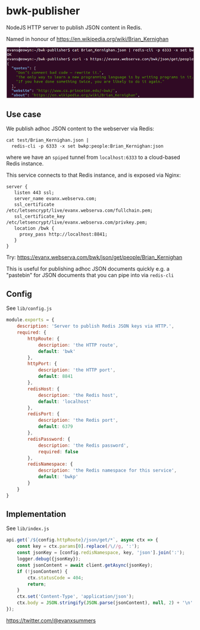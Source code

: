 
# bwk-publisher

NodeJS HTTP server to publish JSON content in Redis.

Named in honour of https://en.wikipedia.org/wiki/Brian_Kernighan

<img src="https://raw.githubusercontent.com/evanx/bwk-publisher/master/docs/readme/Brian_Kernighan_json.png"/>

## Use case

We publish adhoc JSON content to the webserver via Redis:
```
cat test/Brian_Kernighan.json |
  redis-cli -p 6333 -x set bwkp:people:Brian_Kernighan:json
```
where we have an `spiped` tunnel from `localhost:6333` to a cloud-based Redis instance.

This service connects to that Redis instance, and is exposed via Nginx:
```
server {
   listen 443 ssl;
   server_name evanx.webserva.com;
   ssl_certificate /etc/letsencrypt/live/evanx.webserva.com/fullchain.pem;
   ssl_certificate_key /etc/letsencrypt/live/evanx.webserva.com/privkey.pem;
   location /bwk {
     proxy_pass http://localhost:8841;
   }
}
```

Try: https://evanx.webserva.com/bwk/json/get/people/Brian_Kernighan

This is useful for publishing adhoc JSON documents quickly e.g. a "pastebin" for JSON documents that you can pipe into via `redis-cli`

## Config

See `lib/config.js`
```javascript
module.exports = {
    description: 'Server to publish Redis JSON keys via HTTP.',
    required: {
        httpRoute: {
            description: 'the HTTP route',
            default: 'bwk'
        },
        httpPort: {
            description: 'the HTTP port',
            default: 8841
        },
        redisHost: {
            description: 'the Redis host',
            default: 'localhost'
        },
        redisPort: {
            description: 'the Redis port',
            default: 6379
        },
        redisPassword: {
            description: 'the Redis password',
            required: false
        },
        redisNamespace: {
            description: 'the Redis namespace for this service',
            default: 'bwkp'
        }
    }
}
```

## Implementation

See `lib/index.js`

```javascript
api.get(`/${config.httpRoute}/json/get/*`, async ctx => {
    const key = ctx.params[0].replace(/\//g, ':');
    const jsonKey = [config.redisNamespace, key, 'json'].join(':');
    logger.debug({jsonKey});
    const jsonContent = await client.getAsync(jsonKey);
    if (!jsonContent) {
        ctx.statusCode = 404;
        return;
    }
    ctx.set('Content-Type', 'application/json');
    ctx.body = JSON.stringify(JSON.parse(jsonContent), null, 2) + '\n';
});
```

https://twitter.com/@evanxsummers
